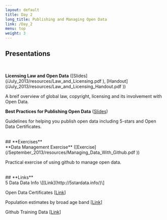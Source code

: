 ```yaml
---
layout: default
title: Day 2
long_title: Publishing and Managing Open Data
link: /Day_2
menu: top
weight: 3
---
```


## **Presentations**
<br>

**Licensing Law and Open Data** ([Slides] (/July_2013/resources/Law_and_Licensing.pdf ), [Handout] (/July_2013/resources/Law_and_Licensing_Handout.pdf ))

A breif overview of global law, copyright, licensing and its involvement with Open Data.
 
**Best Practices for Publishing Open Data** ([Slides](/September_2013/resources/Best_Practice.pdf ))

Guidelines for helping you publish open data including 5-stars and Open Data Certificates. 

<br>
## **Exercises**
<br> 
**Data Management Exercise** ([Exercise](/September_2013/resources/Managing_Data_With_Github.pdf ))

Practical exercise of using github to manage open data.

<br>
## **Links**
<br>
5 Data Data Info \[[Link](http://5stardata.info/)\]

Open Data Certificates \[[Link](http://certificates.theodi.org)\]

Population estimates by broad age band \[[Link](http://data.gov.uk/dataset/population_estimates_by_broad_age_band)\]

Github Training Data \[[Link](https://github.com/theodi/training-data)\]
